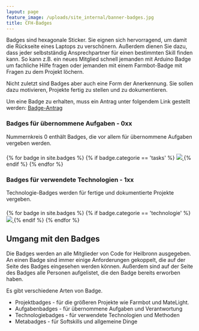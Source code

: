 ```yaml
---
layout: page
feature_image: /uploads/site_internal/banner-badges.jpg
title: CFH-Badges
---
```


Badges sind hexagonale Sticker. Sie eignen sich hervorragend, um damit die Rückseite eines Laptops zu verschönern.
Außerdem dienen Sie dazu, dass jeder selbstständig Ansprechpartner für einen bestimmten Skill finden kann.
So kann z.B. ein neues Mitglied schnell jemanden mit Arduino Badge um fachliche Hilfe fragen oder jemanden
mit einem Farmbot-Badge mit Fragen zu dem Projekt löchern.

Nicht zuletzt sind Badges aber auch eine Form der Anerkennung. Sie sollen dazu motivieren, Projekte fertig zu stellen und zu dokumentieren.

Um eine Badge zu erhalten, muss ein Antrag unter folgendem Link gestellt werden: [Badge-Antrag](https://goo.gl/forms/Pb89t8ayzqEUcp893)

### Badges für übernommene Aufgaben - 0xx

Nummernkreis 0 enthält Badges, die vor allem für übernommene Aufgaben vergeben werden. 

<div id="cfh-badge-list" class="cfh-badge-list" style="margin-top: 20px;">
    {% for badge in site.badges %}
        {% if badge.categorie == 'tasks' %}
            <a href="{{ badge.url }}">
                <img class="cfh-badge-img" src="{{badge.image}}" />
            </a>
        {% endif %}
    {% endfor %}
</div>


### Badges für verwendete Technologien - 1xx

Technologie-Badges werden für fertige und dokumentierte Projekte vergeben.

<div id="cfh-badge-list" class="cfh-badge-list" style="margin-top: 20px;">
    {% for badge in site.badges %}
        {% if badge.categorie == 'technologie' %}
            <a href="{{ badge.url }}">
                <img class="cfh-badge-img" src="{{badge.image}}" />
            </a>
        {% endif %}
    {% endfor %}
</div>

<!-- 
### Badges für Softskills - 2xx

<div id="cfh-badge-list" class="cfh-badge-list" style="margin-top: 20px;">
    {% for badge in site.badges %}
        {% if badge.categorie == 'softskills' %}
            <a href="{{ badge.url }}">
                <img class="cfh-badge-img" src="{{badge.image}}" />
            </a>
        {% endif %}
    {% endfor %}
</div>
-->

## Umgang mit den Badges

Die Badges werden an alle Mitglieder von Code for Heilbronn ausgegeben.
An einen Badge sind immer einige Anforderungen gekoppelt, die auf der Seite des Badges eingesehen werden können.
Außerdem sind auf der Seite des Badges alle Personen aufgelistet, die den Badge bereits erworben haben.

Es gibt verschiedene Arten von Badge.

* Projektbadges - für die größeren Projekte wie Farmbot und MateLight.
* Aufgabenbadges - für übernommene Aufgaben und Verantwortung
* Technologiebadges - für verwendete Technologien und Methoden
* Metabadges - für Softskills und allgemeine Dinge


